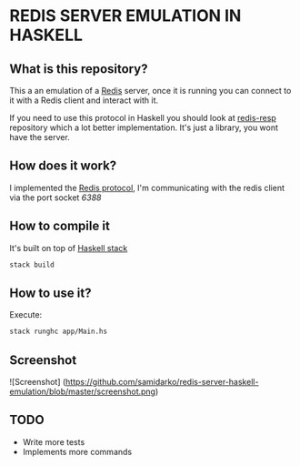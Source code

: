 # REDIS SERVER EMULATION IN HASKELL

## What is this repository?

This a an emulation of a [Redis][1] server, once it is running you can connect to it with a Redis client and interact with it.

If you need to use this protocol in Haskell you should look at [redis-resp][4] repository which a lot better implementation. It's just a library, you wont have the server.

## How does it work?

I implemented the [Redis protocol][3], I'm communicating with the redis client via the port socket *6388*

## How to compile it

It's built on top of [Haskell stack][2]

```bash
stack build
```

## How to use it?

Execute: 

```bash
stack runghc app/Main.hs
```

## Screenshot

![Screenshot]
(https://github.com/samidarko/redis-server-haskell-emulation/blob/master/screenshot.png)

## TODO

 * Write more tests
 * Implements more commands
 
[1]: http://redis.io
[2]: https://docs.haskellstack.org/en/stable/README/
[3]: http://redis.io/topics/protocol
[4]: https://gitlab.com/twittner/redis-resp
